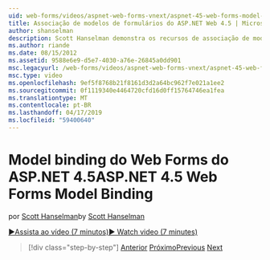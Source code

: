```yaml
---
uid: web-forms/videos/aspnet-web-forms-vnext/aspnet-45-web-forms-model-binding
title: Associação de modelos de formulários do ASP.NET Web 4.5 | Microsoft Docs
author: shanselman
description: Scott Hanselman demonstra os recursos de associação de modelo no ASP.NET 4.5
ms.author: riande
ms.date: 08/15/2012
ms.assetid: 9588e6e9-d5e7-4030-a76e-26845a0dd901
msc.legacyurl: /web-forms/videos/aspnet-web-forms-vnext/aspnet-45-web-forms-model-binding
msc.type: video
ms.openlocfilehash: 9ef5f8768b21f8161d3d2a64bc962f7e021a1ee2
ms.sourcegitcommit: 0f1119340e4464720cfd16d0ff15764746ea1fea
ms.translationtype: MT
ms.contentlocale: pt-BR
ms.lasthandoff: 04/17/2019
ms.locfileid: "59400640"
---
```

# <a name="aspnet-45-web-forms-model-binding"></a><span data-ttu-id="b3360-103">Model binding do Web Forms do ASP.NET 4.5</span><span class="sxs-lookup"><span data-stu-id="b3360-103">ASP.NET 4.5 Web Forms Model Binding</span></span>

<span data-ttu-id="b3360-104">por [Scott Hanselman](https://github.com/shanselman)</span><span class="sxs-lookup"><span data-stu-id="b3360-104">by [Scott Hanselman](https://github.com/shanselman)</span></span>

[<span data-ttu-id="b3360-105">&#9654;Assista ao vídeo (7 minutos)</span><span class="sxs-lookup"><span data-stu-id="b3360-105">&#9654; Watch video (7 minutes)</span></span>](https://channel9.msdn.com/Blogs/ASP-NET-Site-Videos/aspnet-45-web-forms-model-binding)

> [!div class="step-by-step"]
> <span data-ttu-id="b3360-106">[Anterior](aspnet-vnext-videos-model-binding-part-3-updating.md)
> [Próximo](aspnet-45-web-forms-strong-typed-data-controls.md)</span><span class="sxs-lookup"><span data-stu-id="b3360-106">[Previous](aspnet-vnext-videos-model-binding-part-3-updating.md)
[Next](aspnet-45-web-forms-strong-typed-data-controls.md)</span></span>
